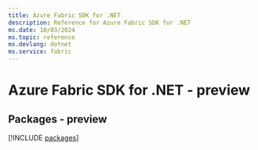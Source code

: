 ```yaml
---
title: Azure Fabric SDK for .NET
description: Reference for Azure Fabric SDK for .NET
ms.date: 10/03/2024
ms.topic: reference
ms.devlang: dotnet
ms.service: fabric
---
```

# Azure Fabric SDK for .NET - preview
## Packages - preview
[!INCLUDE [packages](fabric-index.md)]